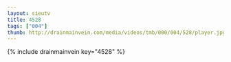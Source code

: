 ```yaml
--- 
layout: sieutv
title: 4528
tags: ["004"]
thumb: http://drainmainvein.com/media/videos/tmb/000/004/528/player.jpg
---
```

{% include drainmainvein key="4528" %} 
